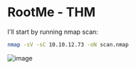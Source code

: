 # RootMe - THM

I'll start by running nmap scan:
```bash
nmap -sV -sC 10.10.12.73 -oN scan.nmap
```

![image](https://user-images.githubusercontent.com/114166939/226313729-40b87f0a-f231-4da2-be33-1d2fddcccfd2.png)
